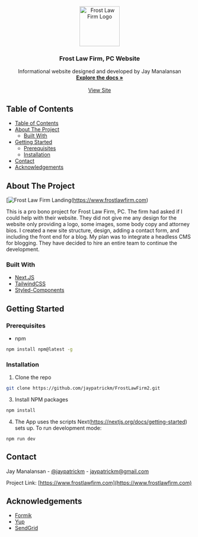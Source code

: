 <!-- PROJECT LOGO -->
<br />
<p align="center">
  <a href="https://www.frostlawfirm.com">
    <img src="assets/FLFlogo@3x.png" alt="Frost Law Firm Logo" width="108" height="108">
  </a>

  <h3 align="center">Frost Law Firm, PC Website</h3>

  <p align="center">
    Informational website designed and developed by Jay Manalansan
    <br />
    <a href="https://github.com/jaypatrickm/FrostLawFirm2"><strong>Explore the docs »</strong></a>
    <br />
    <br />
    <a href="https://www.frostlawfirm.com">View Site</a>
  </p>
</p>



<!-- TABLE OF CONTENTS -->
## Table of Contents

- [Table of Contents](#table-of-contents)
- [About The Project](#about-the-project)
  - [Built With](#built-with)
- [Getting Started](#getting-started)
  - [Prerequisites](#prerequisites)
  - [Installation](#installation)
- [Contact](#contact)
- [Acknowledgements](#acknowledgements)



<!-- ABOUT THE PROJECT -->
## About The Project

[![Frost Law Firm Landing][frostlawfirm-landing](https://www.frostlawfirm.com)

This is a pro bono project for Frost Law Firm, PC. The firm had asked if I could help with their website. They did not give me any design for the website only providing a logo, some images, some body copy and attorney bios. I created a new site structure, design, adding a contact form, and including the front end for a blog. My plan was to integrate a headless CMS for blogging. They have decided to hire an entire team to continue the development. 


### Built With
* [Next.JS](https://nextjs.org/)
* [TailwindCSS](https://tailwindcss.com/)
* [Styled-Components](https://styled-components.com/)



<!-- GETTING STARTED -->
## Getting Started

### Prerequisites

* npm
```sh
npm install npm@latest -g
```

### Installation

1. Clone the repo
```sh
git clone https://github.com/jaypatrickm/FrostLawFirm2.git
```
3. Install NPM packages
```sh
npm install
```
4. The App uses the scripts Next(https://nextjs.org/docs/getting-started) sets up. To run development mode: 
```JS
npm run dev
```


<!-- CONTACT -->
## Contact

Jay Manalansan - [@jaypatrickm](https://twitter.com/jaypatrickm) - jaypatrickm@gmail.com

Project Link: [https://www.frostlawfirm.com](https://www.frostlawfirm.com)



<!-- ACKNOWLEDGEMENTS -->
## Acknowledgements
* [Formik](https://jaredpalmer.com/formik/)
* [Yup](https://github.com/jquense/yup)
* [SendGrid](https://sendgrid.com/)

<!-- MARKDOWN LINKS & IMAGES -->
[frostlawfirm-landing]: assets/frostlawfirm_landing.png
